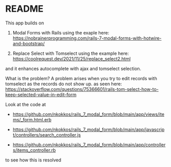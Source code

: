 # README

This app builds on 

1. Modal Forms with Rails using the exaple here:
https://nobrainerprogramming.com/rails-7-modal-forms-with-hotwire-and-bootstrap/

2. Replace Select with Tomselect using the example here:
https://coolrequest.dev/2021/11/25/replace_select2.html 

and it enhances autocomplete with ajax and tomselect selection.

What is the problem? A problem arises when you try to edit records with tomselect as the records do not show up. 
as seen  here: https://stackoverflow.com/questions/75366601/rails-tom-select-how-to-keep-selected-value-in-edit-form

Look at the code at 

* https://github.com/nkokkos/rails_7_modal_form/blob/main/app/views/items/_form.html.erb

* https://github.com/nkokkos/rails_7_modal_form/blob/main/app/javascript/controllers/search_controller.js

* https://github.com/nkokkos/rails_7_modal_form/blob/main/app/controllers/items_controller.rb

to see how this is resolved



